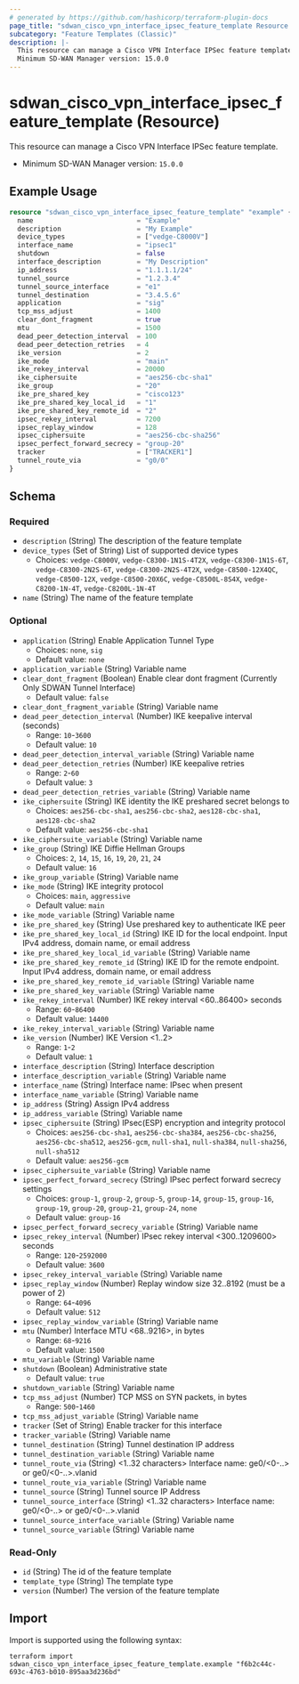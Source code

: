 ```yaml
---
# generated by https://github.com/hashicorp/terraform-plugin-docs
page_title: "sdwan_cisco_vpn_interface_ipsec_feature_template Resource - terraform-provider-sdwan"
subcategory: "Feature Templates (Classic)"
description: |-
  This resource can manage a Cisco VPN Interface IPSec feature template.
  Minimum SD-WAN Manager version: 15.0.0
---
```


# sdwan_cisco_vpn_interface_ipsec_feature_template (Resource)

This resource can manage a Cisco VPN Interface IPSec feature template.
  - Minimum SD-WAN Manager version: `15.0.0`

## Example Usage

```terraform
resource "sdwan_cisco_vpn_interface_ipsec_feature_template" "example" {
  name                          = "Example"
  description                   = "My Example"
  device_types                  = ["vedge-C8000V"]
  interface_name                = "ipsec1"
  shutdown                      = false
  interface_description         = "My Description"
  ip_address                    = "1.1.1.1/24"
  tunnel_source                 = "1.2.3.4"
  tunnel_source_interface       = "e1"
  tunnel_destination            = "3.4.5.6"
  application                   = "sig"
  tcp_mss_adjust                = 1400
  clear_dont_fragment           = true
  mtu                           = 1500
  dead_peer_detection_interval  = 100
  dead_peer_detection_retries   = 4
  ike_version                   = 2
  ike_mode                      = "main"
  ike_rekey_interval            = 20000
  ike_ciphersuite               = "aes256-cbc-sha1"
  ike_group                     = "20"
  ike_pre_shared_key            = "cisco123"
  ike_pre_shared_key_local_id   = "1"
  ike_pre_shared_key_remote_id  = "2"
  ipsec_rekey_interval          = 7200
  ipsec_replay_window           = 128
  ipsec_ciphersuite             = "aes256-cbc-sha256"
  ipsec_perfect_forward_secrecy = "group-20"
  tracker                       = ["TRACKER1"]
  tunnel_route_via              = "g0/0"
}
```

<!-- schema generated by tfplugindocs -->
## Schema

### Required

- `description` (String) The description of the feature template
- `device_types` (Set of String) List of supported device types
  - Choices: `vedge-C8000V`, `vedge-C8300-1N1S-4T2X`, `vedge-C8300-1N1S-6T`, `vedge-C8300-2N2S-6T`, `vedge-C8300-2N2S-4T2X`, `vedge-C8500-12X4QC`, `vedge-C8500-12X`, `vedge-C8500-20X6C`, `vedge-C8500L-8S4X`, `vedge-C8200-1N-4T`, `vedge-C8200L-1N-4T`
- `name` (String) The name of the feature template

### Optional

- `application` (String) Enable Application Tunnel Type
  - Choices: `none`, `sig`
  - Default value: `none`
- `application_variable` (String) Variable name
- `clear_dont_fragment` (Boolean) Enable clear dont fragment (Currently Only SDWAN Tunnel Interface)
  - Default value: `false`
- `clear_dont_fragment_variable` (String) Variable name
- `dead_peer_detection_interval` (Number) IKE keepalive interval (seconds)
  - Range: `10`-`3600`
  - Default value: `10`
- `dead_peer_detection_interval_variable` (String) Variable name
- `dead_peer_detection_retries` (Number) IKE keepalive retries
  - Range: `2`-`60`
  - Default value: `3`
- `dead_peer_detection_retries_variable` (String) Variable name
- `ike_ciphersuite` (String) IKE identity the IKE preshared secret belongs to
  - Choices: `aes256-cbc-sha1`, `aes256-cbc-sha2`, `aes128-cbc-sha1`, `aes128-cbc-sha2`
  - Default value: `aes256-cbc-sha1`
- `ike_ciphersuite_variable` (String) Variable name
- `ike_group` (String) IKE Diffie Hellman Groups
  - Choices: `2`, `14`, `15`, `16`, `19`, `20`, `21`, `24`
  - Default value: `16`
- `ike_group_variable` (String) Variable name
- `ike_mode` (String) IKE integrity protocol
  - Choices: `main`, `aggressive`
  - Default value: `main`
- `ike_mode_variable` (String) Variable name
- `ike_pre_shared_key` (String) Use preshared key to authenticate IKE peer
- `ike_pre_shared_key_local_id` (String) IKE ID for the local endpoint. Input IPv4 address, domain name, or email address
- `ike_pre_shared_key_local_id_variable` (String) Variable name
- `ike_pre_shared_key_remote_id` (String) IKE ID for the remote endpoint. Input IPv4 address, domain name, or email address
- `ike_pre_shared_key_remote_id_variable` (String) Variable name
- `ike_pre_shared_key_variable` (String) Variable name
- `ike_rekey_interval` (Number) IKE rekey interval <60..86400> seconds
  - Range: `60`-`86400`
  - Default value: `14400`
- `ike_rekey_interval_variable` (String) Variable name
- `ike_version` (Number) IKE Version <1..2>
  - Range: `1`-`2`
  - Default value: `1`
- `interface_description` (String) Interface description
- `interface_description_variable` (String) Variable name
- `interface_name` (String) Interface name: IPsec when present
- `interface_name_variable` (String) Variable name
- `ip_address` (String) Assign IPv4 address
- `ip_address_variable` (String) Variable name
- `ipsec_ciphersuite` (String) IPsec(ESP) encryption and integrity protocol
  - Choices: `aes256-cbc-sha1`, `aes256-cbc-sha384`, `aes256-cbc-sha256`, `aes256-cbc-sha512`, `aes256-gcm`, `null-sha1`, `null-sha384`, `null-sha256`, `null-sha512`
  - Default value: `aes256-gcm`
- `ipsec_ciphersuite_variable` (String) Variable name
- `ipsec_perfect_forward_secrecy` (String) IPsec perfect forward secrecy settings
  - Choices: `group-1`, `group-2`, `group-5`, `group-14`, `group-15`, `group-16`, `group-19`, `group-20`, `group-21`, `group-24`, `none`
  - Default value: `group-16`
- `ipsec_perfect_forward_secrecy_variable` (String) Variable name
- `ipsec_rekey_interval` (Number) IPsec rekey interval <300..1209600> seconds
  - Range: `120`-`2592000`
  - Default value: `3600`
- `ipsec_rekey_interval_variable` (String) Variable name
- `ipsec_replay_window` (Number) Replay window size 32..8192 (must be a power of 2)
  - Range: `64`-`4096`
  - Default value: `512`
- `ipsec_replay_window_variable` (String) Variable name
- `mtu` (Number) Interface MTU <68..9216>, in bytes
  - Range: `68`-`9216`
  - Default value: `1500`
- `mtu_variable` (String) Variable name
- `shutdown` (Boolean) Administrative state
  - Default value: `true`
- `shutdown_variable` (String) Variable name
- `tcp_mss_adjust` (Number) TCP MSS on SYN packets, in bytes
  - Range: `500`-`1460`
- `tcp_mss_adjust_variable` (String) Variable name
- `tracker` (Set of String) Enable tracker for this interface
- `tracker_variable` (String) Variable name
- `tunnel_destination` (String) Tunnel destination IP address
- `tunnel_destination_variable` (String) Variable name
- `tunnel_route_via` (String) <1..32 characters> Interface name: ge0/<0-..> or ge0/<0-..>.vlanid
- `tunnel_route_via_variable` (String) Variable name
- `tunnel_source` (String) Tunnel source IP Address
- `tunnel_source_interface` (String) <1..32 characters> Interface name: ge0/<0-..> or ge0/<0-..>.vlanid
- `tunnel_source_interface_variable` (String) Variable name
- `tunnel_source_variable` (String) Variable name

### Read-Only

- `id` (String) The id of the feature template
- `template_type` (String) The template type
- `version` (Number) The version of the feature template

## Import

Import is supported using the following syntax:

```shell
terraform import sdwan_cisco_vpn_interface_ipsec_feature_template.example "f6b2c44c-693c-4763-b010-895aa3d236bd"
```
